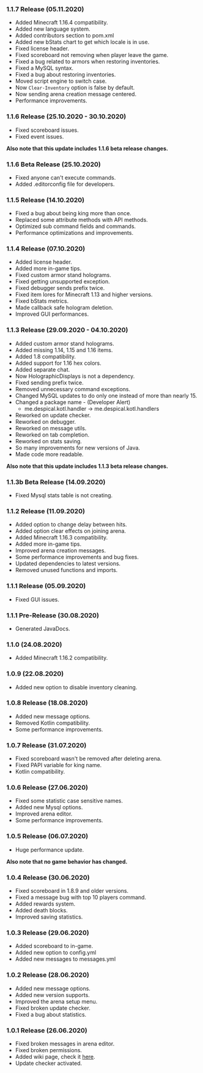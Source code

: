 ### 1.1.7 Release (05.11.2020)
* Added Minecraft 1.16.4 compatibility.
* Added new language system.
* Added contributors section to pom.xml
* Added new bStats chart to get which locale is in use.
* Fixed license header.
* Fixed scoreboard not removing when player leave the game.
* Fixed a bug related to armors when restoring inventories.
* Fixed a MySQL syntax.
* Fixed a bug about restoring inventories.
* Moved script engine to switch case.
* Now ``Clear-Inventory`` option is false by default.
* Now sending arena creation message centered.
* Performance improvements.

### 1.1.6 Release (25.10.2020 - 30.10.2020)
* Fixed scoreboard issues.
* Fixed event issues.

**Also note that this update includes 1.1.6 beta release changes.**

### 1.1.6 Beta Release (25.10.2020)
* Fixed anyone can't execute commands.
* Added .editorconfig file for developers.

### 1.1.5 Release (14.10.2020)
* Fixed a bug about being king more than once.
* Replaced some attribute methods with API methods.
* Optimized sub command fields and commands.
* Performance optimizations and improvements.

### 1.1.4 Release (07.10.2020)
* Added license header.
* Added more in-game tips.
* Fixed custom armor stand holograms.
* Fixed getting unsupported exception.
* Fixed debugger sends prefix twice.
* Fixed item lores for Minecraft 1.13 and higher versions.
* Fixed bStats metrics.
* Made callback safe hologram deletion.
* Improved GUI performances.

### 1.1.3 Release (29.09.2020 - 04.10.2020)
* Added custom armor stand holograms.
* Added missing 1.14, 1.15 and 1.16 items.
* Added 1.8 compatibility.
* Added support for 1.16 hex colors.
* Added separate chat.
* Now HolographicDisplays is not a dependency.
* Fixed sending prefix twice.
* Removed unnecessary command exceptions.
* Changed MySQL updates to do only one instead of more than nearly 15.
* Changed a package name - (Developer Alert)
   * me.despical.kotl.handler -> me.despical.kotl.handlers
* Reworked on update checker.
* Reworked on debugger.
* Reworked on message utils.
* Reworked on tab completion.
* Reworked on stats saving.
* So many improvements for new versions of Java.
* Made code more readable.

**Also note that this update includes 1.1.3 beta release changes.**

### 1.1.3b Beta Release (14.09.2020)
* Fixed Mysql stats table is not creating.

### 1.1.2 Release (11.09.2020)
* Added option to change delay between hits.
* Added option clear effects on joining arena.
* Added Minecraft 1.16.3 compatibility.
* Added more in-game tips.
* Improved arena creation messages.
* Some performance improvements and bug fixes.
* Updated dependencies to latest versions.
* Removed unused functions and imports.

### 1.1.1 Release (05.09.2020)
* Fixed GUI issues.

### 1.1.1 Pre-Release (30.08.2020)
* Generated JavaDocs.

### 1.1.0 (24.08.2020)
* Added Minecraft 1.16.2 compatibility.

### 1.0.9 (22.08.2020)
* Added new option to disable inventory cleaning.

### 1.0.8 Release (18.08.2020)
* Added new message options.
* Removed Kotlin compatibility.
* Some performance improvements.

### 1.0.7 Release (31.07.2020)
* Fixed scoreboard wasn't be removed after deleting arena.
* Fixed PAPI variable for king name.
* Kotlin compatibility.

### 1.0.6 Release (27.06.2020)
* Fixed some statistic case sensitive names.
* Added new Mysql options.
* Improved arena editor.
* Some performance improvements.

### 1.0.5 Release (06.07.2020)
* Huge performance update.

**Also note that no game behavior has changed.**

### 1.0.4 Release (30.06.2020)
* Fixed scoreboard in 1.8.9 and older versions.
* Fixed a message bug with top 10 players command.
* Added rewards system.
* Added death blocks.
* Improved saving statistics.

### 1.0.3 Release (29.06.2020)
* Added scoreboard to in-game.
* Added new option to config.yml
* Added new messages to messages.yml

### 1.0.2 Release (28.06.2020)
* Added new message options.
* Added new version supports.
* Improved the arena setup menu.
* Fixed broken update checker.
* Fixed a bug about statistics.

### 1.0.1 Release (26.06.2020)
* Fixed broken messages in arena editor.
* Fixed broken permissions.
* Added wiki page, check it [here](https://github.com/Despical/KOTL/wiki).
* Update checker activated.
